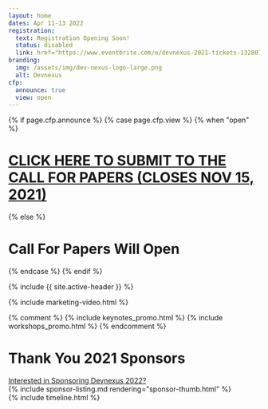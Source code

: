 ```yaml
---
layout: home
dates: Apr 11-13 2022
registration:
  text: Registration Opening Soon!
  status: disabled
  link: href="https://www.eventbrite.com/e/devnexus-2021-tickets-132807499807" 
branding:
  img: /assets/img/dev-nexus-logo-large.png
  alt: Devnexus
cfp:
  announce: true
  view: open 
---
```


{% if page.cfp.announce %}
{% case page.cfp.view %}
  {% when "open" %}
  <div class="featured-header">
    <h1 class="top-intro"><a href="/call-for-papers">CLICK HERE TO SUBMIT TO THE CALL FOR PAPERS (CLOSES NOV 15, 2021)</a></h1>
  </div>
  {% else %}
  <div class="featured-header">
    <h1 class="top-intro"><a href="/call-for-papers"></a>Call For Papers Will Open </h1>
  </div>
{% endcase %}  
{% endif %}

{% include {{ site.active-header }} %}

{% include marketing-video.html %}

{% comment %}
{% include keynotes_promo.html %} 
 {% include workshops_promo.html %} 
{% endcomment %} 

<div class="row">
<a name="sponsorlist"></a>
      <div class="featured-header">
        <h1>Thank You  2021 Sponsors</h1>
        <a class="action-header" href="https://ajug.typeform.com/to/BTa7bZ">Interested in Sponsoring Devnexus 2022?</a>
      </div>
{% include sponsor-listing.md rendering="sponsor-thumb.html" %}
</div>
<div>
<a name="timeline"></a>
{% include timeline.html %}
</div>


